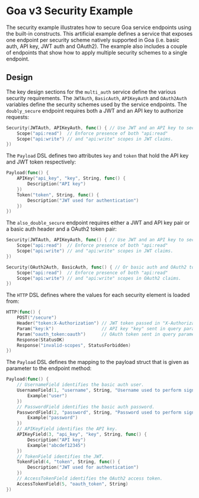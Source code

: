 # Goa v3 Security Example

The security example illustrates how to secure Goa service endpoints using the
built-in constructs. This artificial example defines a service that exposes
one endpoint per security scheme natively supported in Goa (i.e. basic auth,
API key, JWT auth and OAuth2). The example also includes a couple of endpoints
that show how to apply multiple security schemes to a single endpoint.

## Design

The key design sections for the `multi_auth` service define the various security
requirements. The `JWTAuth`, `BasicAuth`, `APIKeyAuth` and `OAuth2Auth` variables
define the security schemes used by the service endpoints. The `doubly_secure`
endpoint requires both a JWT and an API key to authorize requests:

```go
Security(JWTAuth, APIKeyAuth, func() { // Use JWT and an API key to secure this endpoint.
	Scope("api:read")  // Enforce presence of both "api:read"
	Scope("api:write") // and "api:write" scopes in JWT claims.
})
```

The `Payload` DSL defines two attributes `key` and `token` that hold the API key
and JWT token respectively:

```go
Payload(func() {
	APIKey("api_key", "key", String, func() {
		Description("API key")
	})
	Token("token", String, func() {
		Description("JWT used for authentication")
	})
})
```

The `also_double_secure` endpoint requires either a JWT and API key pair or a
basic auth header and a OAuth2 token pair:

```go
Security(JWTAuth, APIKeyAuth, func() { // Use JWT and an API key to secure this endpoint.
    Scope("api:read")  // Enforce presence of both "api:read"
    Scope("api:write") // and "api:write" scopes in JWT claims.
})

Security(OAuth2Auth, BasicAuth, func() { // Or basic auth and OAuth2 token.
    Scope("api:read")  // Enforce presence of both "api:read"
    Scope("api:write") // and "api:write" scopes in OAuth2 claims.
})
```

The `HTTP` DSL defines where the values for each security element is loaded from:

```go
HTTP(func() {
    POST("/secure")
    Header("token:X-Authorization") // JWT token passed in "X-Authorization" header
    Param("key:k")                  // API key "key" sent in query parameter "k"
    Param("oauth_token:oauth")      // OAuth token sent in query parameter "oauth"
    Response(StatusOK)
    Response("invalid-scopes", StatusForbidden)
})
```

The `Payload` DSL defines the mapping to the payload struct that is given as
parameter to the endpoint method:

```go
Payload(func() {
    // UsernameField identifies the basic auth user.
    UsernameField(1, "username", String, "Username used to perform signin", func() {
        Example("user")
    })
    // PasswordField identifies the basic auth password.
    PasswordField(2, "password", String, "Password used to perform signin", func() {
        Example("password")
    })
    // APIKeyField identifies the API key.
    APIKeyField(3, "api_key", "key", String, func() {
        Description("API key")
        Example("abcdef12345")
    })
    // TokenField identifies the JWT.
    TokenField(4, "token", String, func() {
        Description("JWT used for authentication")
    })
    // AccessTokenField identifies the OAuth2 access token.
    AccessTokenField(5, "oauth_token", String)
})
```
